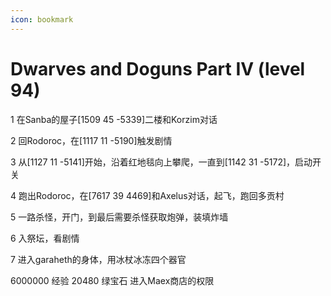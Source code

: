 ```yaml
---
icon: bookmark
---
```


# Dwarves and Doguns Part IV (level 94)

1 在Sanba的屋子[1509 45 -5339]二楼和Korzim对话

2 回Rodoroc，在[1117 11 -5190]触发剧情

3 从[1127 11 -5141]开始，沿着红地毯向上攀爬，一直到[1142 31 -5172]，启动开关

4 跑出Rodoroc，在[7617 39 4469]和Axelus对话，起飞，跑回多贡村

5 一路杀怪，开门，到最后需要杀怪获取炮弹，装填炸墙

6 入祭坛，看剧情

7 进入garaheth的身体，用冰杖冰冻四个器官

6000000 经验
20480 绿宝石
进入Maex商店的权限